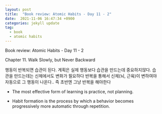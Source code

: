 ```yaml
---
layout: post
title:  "Book review: Atomic Habits - Day 11 - 2"
date:  2021-11-06 16:47:34 +0900 
categories: jekyll update
tag:
  - book
  - atomic habits
---
```


Book review: Atomic Habits - Day 11 - 2

Chapter 11. Walk Slowly, but Never Backward

행동이 반복되면 습관이 된다. 계획은 실제 행동보다 습관을 만드는데 중요하지않다. 습관을 만드는데는 신체에서도 변화가 필요하다 반복을 통해서 신체(뇌, 근육)이 변하여야 자동으로 그 행동이 나온다..  즉 초반엔 그냥 반복을 해야한다

* The most effective form of learning is practice, not planning.

* Habit formation is the process by which a behavior becomes progressively more automatic through repetition.
